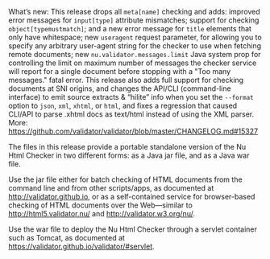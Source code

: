 
What’s new: This release drops all `meta[name]` checking and adds: improved
error messages for `input[type]` attribute mismatches; support for checking
`object[typemustmatch]`; and a new error message for `title` elements that
only have whitespace; new `useragent` request parameter, for allowing you
to specify any arbitrary user-agent string for the checker to use when
fetching remote documents; new `nu.validator.messages.limit` Java system
prop for controlling the limit on maximum number of messages the checker
service will report for a single document before stopping with a "Too many
messages." fatal error. This release also adds full support for checking
documents at SNI origins, and changes the API/CLI (command-line interface)
to emit source extracts & “hilite” info when you set the `--format` option
to `json`, `xml`, `xhtml`, or `html`, and fixes a regression that caused
CLI/API to parse .xhtml docs as text/html instead of using the XML parser.
More: https://github.com/validator/validator/blob/master/CHANGELOG.md#15327

The files in this release provide a portable standalone version of the Nu Html
Checker in two different forms: as a Java jar file, and as a Java war file.

Use the jar file either for batch checking of HTML documents from the command
line and from other scripts/apps, as documented at http://validator.github.io,
or as a self-contained service for browser-based checking of HTML documents over
the Web—similar to http://html5.validator.nu/ and http://validator.w3.org/nu/.

Use the war file to deploy the Nu Html Checker through a servlet container such
as Tomcat, as documented at https://validator.github.io/validator/#servlet.
